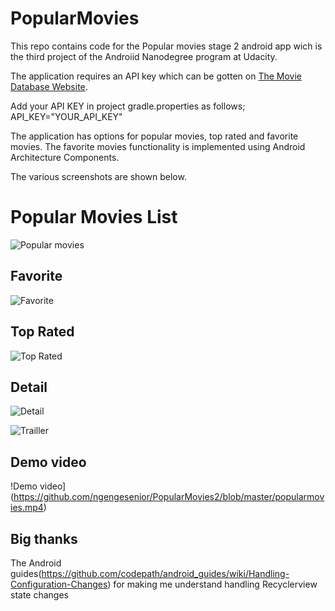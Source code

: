 # PopularMovies
This repo contains code for the Popular movies stage 2 android app wich is the third project of the Androiid Nanodegree program at Udacity.

The application requires an API key which can be gotten on [The Movie Database Website](https://www.themoviedb.org).

Add your API KEY in project gradle.properties as follows;
API_KEY="YOUR_API_KEY"

The application has options for popular movies, top rated and favorite movies. The favorite movies functionality is implemented using Android Architecture Components.

The various screenshots are shown below.

# Popular Movies List

![Popular movies](https://github.com/ngengesenior/PopularMovies2/blob/master/initScreen.png)

## Favorite

![Favorite](https://github.com/ngengesenior/PopularMovies2/blob/master/favorite.png)

## Top Rated

![Top Rated](https://github.com/ngengesenior/PopularMovies2/blob/master/top_rated.png)

## Detail

![Detail](https://github.com/ngengesenior/PopularMovies2/blob/master/detail.png)


![Trailler](https://github.com/ngengesenior/PopularMovies2/blob/master/detailview.png)

## Demo video

!Demo video](https://github.com/ngengesenior/PopularMovies2/blob/master/popularmovies.mp4)


## Big thanks
The Android guides(https://github.com/codepath/android_guides/wiki/Handling-Configuration-Changes) for making me understand handling Recyclerview state changes 




